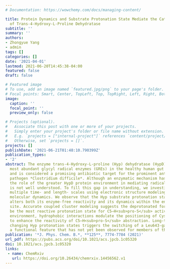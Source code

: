 ```yaml
---
# Documentation: https://wowchemy.com/docs/managing-content/

title: Protein Dynamics and Substrate Protonation State Mediate the Catalytic Action
  of Trans-4-Hydroxy-L-Proline Dehydratase
subtitle: ''
summary: ''
authors:
- Zhongyue Yang
- admin
tags: []
categories: []
date: '2021-04-01'
lastmod: 2021-06-20T14:45:38-04:00
featured: false
draft: false

# Featured image
# To use, add an image named `featured.jpg/png` to your page's folder.
# Focal points: Smart, Center, TopLeft, Top, TopRight, Left, Right, BottomLeft, Bottom, BottomRight.
image:
  caption: ''
  focal_point: ''
  preview_only: false

# Projects (optional).
#   Associate this post with one or more of your projects.
#   Simply enter your project's folder or file name without extension.
#   E.g. `projects = ["internal-project"]` references `content/project/deep-learning/index.md`.
#   Otherwise, set `projects = []`.
projects: []
publishDate: '2021-06-21T01:48:10.790399Z'
publication_types:
- '2'
abstract: The enzyme trans-4-Hydroxy-L-proline (Hyp) dehydratase (HypD) is among the
  most abundant glycyl radical enzymes (GREs) in the healthy human gut microbiome
  and is considered a promising antibiotic target for the prominent antibiotic-resistant
  pathogen *Clostridium difficile*. Although an enzymatic mechanism has been proposed,
  the role of the greater HypD protein environment in mediating radical reactivity
  is not well understood. To fill this gap in understanding, we investigate HypD across
  multiple time- and length- scales using electronic structure modeling and classical
  molecular dynamics. We observe that the Hyp substrate protonation state significantly
  alters both its enzyme-free reactivity and its dynamics within the enzyme active
  site. Accurate coupled cluster modeling suggests the deprotonated form of Hyp to
  be the most reactive protonation state for C5–H<sub>pro-S</sub> activation. In the protein
  environment, hydrophobic interactions modulate the positioning of Cys434 radical
  to enhance the reactivity of C5–H<sub>pro-S</sub> abstraction. Long-time dynamics reveal that
  changing Hyp protonation states triggers the switching of a Leu643-gated water tunnel,
  a functional feature that has not yet been observed for members of the GRE superfamily.
publication: '*J. Phys. Chem. B.*, **125**, 7774-7784 (2021)'
url_pdf: https://pubs.acs.org/doi/10.1021/acs.jpcb.1c05320
doi: 10.1021/acs.jpcb.1c05320
links:
 - name: ChemRxiv
   url: https://doi.org/10.26434/chemrxiv.14456562.v1
---
```

